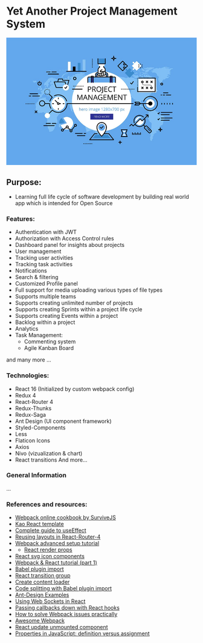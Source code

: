 # Yet Another Project Management System

![Agile Project Management System](./public/project-management.jpg)

## Purpose:

- Learning full life cycle of software development by building real world app which is intended for Open Source

### Features:

- Authentication with JWT
- Authorization with Access Control rules
- Dashboard panel for insights about projects
- User management
- Tracking user activities
- Tracking task activities
- Notifications
- Search & filtering
- Customized Profile panel
- Full support for media uploading various types of file types
- Supports multiple teams
- Supports creating unlimited number of projects
- Supports creating Sprints within a project life cycle
- Supports creating Events within a project
- Backlog within a project
- Analytics
- Task Management:
  - Commenting system
  - Agile Kanban Board

and many more ...

### Technologies:

- React 16 (Initialized by custom webpack config)
- Redux 4
- React-Router 4
- Redux-Thunks
- Redux-Saga
- Ant Design (UI component framework)
- Styled-Components
- Less
- Flaticon Icons
- Axios
- Nivo (vizualization & chart)
- React transitions
  And more...

### General Information

...

### References and resources:

- [Webpack online cookbook by SurviveJS](https://survivejs.com/webpack/)
- [Kao React template](https://github.com/adhityasan/kao-react-template)
- [Complete guide to useEffect](https://overreacted.io/a-complete-guide-to-useeffect)
- [Reusing layouts in React-Router-4](https://simonsmith.io/reusing-layouts-in-react-router-4)
- [Webpack advanced setup tutorial](https://www.robinwieruch.de/webpack-advanced-setup-tutorial)
- - [React render props](https://www.robinwieruch.de/react-render-props)
- [React svg icon components](https://www.robinwieruch.de/react-svg-icon-components)
- [Webpack & React tutorial (part 1)](https://www.toptal.com/react/webpack-react-tutorial-pt-1)
- [Babel plugin import](https://github.com/ant-design/babel-plugin-import)
- [React transition group](https://reactcommunity.org/react-transition-group)
- [Create content loader](http://danilowoz.com/create-content-loader/)
- [Code splitting with Babel plugin import](https://reacttraining.com/react-router/web/guides/code-splitting)
- [Ant-Design Examples](https://github.com/ant-design/ant-design/blob/master/components/layout/demo/responsive.md)
- [Using Web Sockets in React](https://dev.to/finallynero/using-websockets-in-react-4fkp)
- [Passing callbacks down with React hooks](https://medium.com/trabe/passing-callbacks-down-with-react-hooks-4723c4652aff)
- [How to solve Webpack issues practically](https://www.freecodecamp.org/news/how-to-solve-webpack-problems-the-practical-case-79fb676417f4/)
- [Awesome Webpack](https://github.com/webpack-contrib/awesome-webpack)
- [React update unmounted component](https://www.debuggr.io/react-update-unmounted-component)
- [Properties in JavaScript: definition versus assignment](https://2ality.com/2012/08/property-definition-assignment.html)
